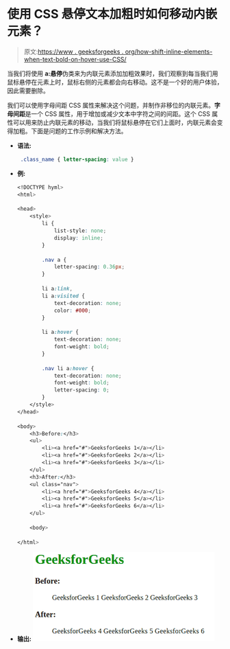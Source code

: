 # 使用 CSS 悬停文本加粗时如何移动内嵌元素？

> 原文:[https://www . geeksforgeeks . org/how-shift-inline-elements-when-text-bold-on-hover-use-CSS/](https://www.geeksforgeeks.org/how-to-shift-inline-elements-when-text-bold-on-hover-using-css/)

当我们将使用 **a:悬停**伪类来为内联元素添加加粗效果时，我们观察到每当我们用鼠标悬停在元素上时，鼠标右侧的元素都会向右移动。这不是一个好的用户体验，因此需要删除。

我们可以使用字母间距 CSS 属性来解决这个问题，并制作非移位的内联元素。**字母间距**是一个 CSS 属性，用于增加或减少文本中字符之间的间距。这个 CSS 属性可以用来防止内联元素的移动，当我们将鼠标悬停在它们上面时，内联元素会变得加粗。下面是问题的工作示例和解决方法。

*   **语法:**

    ```css
     .class_name { letter-spacing: value }
    ```

*   **例:**

    ```css
    <!DOCTYPE hyml>
    <html>

    <head>
        <style>
            li {
                list-style: none;
                display: inline;
            }

            .nav a {
                letter-spacing: 0.36px;
            }

            li a:link,
            li a:visited {
                text-decoration: none;
                color: #000;
            }

            li a:hover {
                text-decoration: none;
                font-weight: bold;
            }

            .nav li a:hover {
                text-decoration: none;
                font-weight: bold;
                letter-spacing: 0;
            }
        </style>
    </head>

    <body>
        <h3>Before:</h3>
        <ul>
            <li><a href="#">GeeksforGeeks 1</a></li>
            <li><a href="#">GeeksforGeeks 2</a></li>
            <li><a href="#">GeeksforGeeks 3</a></li>
        </ul>
        <h3>After:</h3>
        <ul class="nav">
            <li><a href="#">GeeksforGeeks 4</a></li>
            <li><a href="#">GeeksforGeeks 5</a></li>
            <li><a href="#">GeeksforGeeks 6</a></li>
        </ul>

        <body>

    </html>                
    ```

*   **输出:**
    ![](img/41c8994e1fa4ae7d20d2136440c74db4.png)